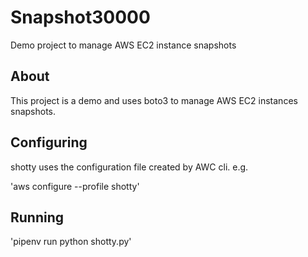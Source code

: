 # Snapshot30000

Demo project to manage AWS EC2 instance snapshots

## About

This project is a demo and uses boto3 to manage AWS EC2 instances snapshots.

## Configuring

shotty uses the configuration file created by AWC cli. e.g.

'aws configure --profile shotty'

## Running

'pipenv run python shotty.py'
